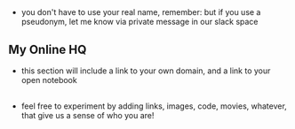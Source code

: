 ## <your name>

+ you don't have to use your real name, remember: but if you use a pseudonym, let me know via private message in our slack space

## My Online HQ

+ this section will include a link to your own domain, and a link to your open notebook

## <anything else>

+ feel free to experiment by adding links, images, code, movies, whatever, that give us a sense of who you are!
